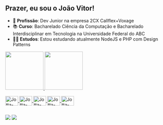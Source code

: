 ## Prazer, eu sou o João Vitor!

- 💼 **Profissão**: Dev Junior na empresa 2CX Callflex+Voxage
- 📚 **Curso**: Bacharelado Ciência da Computação e Bacharelado Interdisciplinar em Tecnologia na Universidade Federal do ABC
- 👨‍💻 **Estudos**: Estou estudando atualmente NodeJS e PHP com Design Patterns

<div>
  <a href = "https://beacons.ai/JoaoSantos6">
  <img height="120em" src="https://github-readme-stats.vercel.app/api?username=JoaoSantos6&show_icons=true&theme=dark&include_all_commits=true&count_private=true"/>
  <img height="120em" src="https://github-readme-stats.vercel.app/api/top-langs/?username=JoaoSantos6&layout=compact&langs_count=16&theme=dark"/>
</div>

<div style="display: inline_block"><br>

  <img align="center" alt="Jotta-NodeJS" height="30" width="40" src="https://cdn.jsdelivr.net/gh/devicons/devicon@latest/icons/nodejs/nodejs-plain-wordmark.svg">
  <img align="center" alt="Jotta-Ja" height="30" width="40" src="https://cdn.jsdelivr.net/gh/devicons/devicon@latest/icons/java/java-original-wordmark.svg">
  <img align="center" alt="Jotta-Lua" height="30" width="40" src="https://cdn.jsdelivr.net/gh/devicons/devicon@latest/icons/lua/lua-original.svg">
  <img align="center" alt="Jotta-SQL" height="30" width="40" src="https://cdn.jsdelivr.net/gh/devicons/devicon/icons/microsoftsqlserver/microsoftsqlserver-plain-wordmark.svg">
  <img align="center" alt="Jotta-PHP" height="30" width="40" src="https://cdn.jsdelivr.net/gh/devicons/devicon@latest/icons/php/php-original.svg">
</div>

##

<div>
<a href="https://www.linkedin.com/in/joao-vitor-o-06/" target="_blank"><img src="https://img.shields.io/badge/LinkedIn-0077B5?style=for-the-badge&logo=linkedin&logoColor=white"></a>
<a href="mailto:jvoliveiravitor71@gmail.com" target="_blank"><img src="https://img.shields.io/badge/Gmail-D14836?style=for-the-badge&logo=gmail&logoColor=white"></a>
</div>
